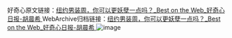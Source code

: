好奇心原文链接：[纽约男装周，你可以更妖孽一点吗？_Best on the Web_好奇心日报-胡晨希 ](https://www.qdaily.com/articles/12326.html)
WebArchive归档链接：[纽约男装周，你可以更妖孽一点吗？_Best on the Web_好奇心日报-胡晨希 ](http://web.archive.org/web/20190623172535/https://www.qdaily.com/articles/12326.html)
![image](http://ww3.sinaimg.cn/large/007d5XDply1g3wjmwj6tlj30u02asx1z)